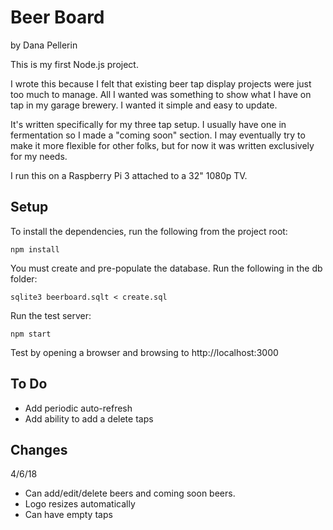 # Beer Board

by Dana Pellerin

This is my first Node.js project. 

I wrote this because I felt that existing beer tap display projects were just too much to manage. All I wanted was something to show what I have on tap in my garage brewery. I wanted it simple and easy to update.

It's written specifically for my three tap setup. I usually have one in fermentation so I made a "coming soon" section. I may eventually try to make it more flexible for other folks, but for now it was written exclusively for my needs. 

I run this on a Raspberry Pi 3 attached to a 32" 1080p TV.   

## Setup

To install the dependencies, run the following from the project root:

`npm install`

You must create and pre-populate the database. Run the following in the db folder:

`sqlite3 beerboard.sqlt < create.sql`

Run the test server:

`npm start`

Test by opening a browser and browsing to http://localhost:3000


## To Do

- Add periodic auto-refresh
- Add ability to add a delete taps

## Changes

4/6/18 
- Can add/edit/delete beers and coming soon beers.
- Logo resizes automatically 
- Can have empty taps